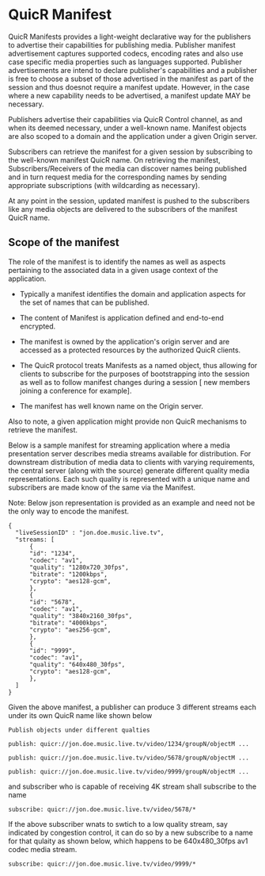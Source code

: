# QuicR Manifest

QuicR Manifests provides a light-weight declarative way for the 
publishers to advertise their capabilities for publishing media. 
Publisher manifest advertisement captures supported codecs, 
encoding rates and also use case specific media properties such as 
languages supported. Publisher advertisements 
are intend to declare publisher's capabilities and a publisher 
is free to choose a subset of those advertised in the manifest
as part of the session and thus doesnot require a manifest update.
However, in the case where a new capability needs to be advertised, 
a manifest update MAY be necessary. 

Publishers advertise their capabilities via QuicR Control channel,
as and when its deemed necessary, under a well-known name. 
Manifest objects are also scoped to a domain and the application under a 
given Origin server.

Subscribers can retrieve the manifest for a given session by subscribing
to the well-known manifest QuicR name. On retrieving 
the manifest, Subscribers/Receivers of the media can discover names 
being published and in turn request media for the corresponding
names by sending appropriate subscriptions (with wildcarding as necessary).

At any point in the session, updated manifest is pushed to the subscribers
like any media objects are delivered to the subscribers of the manifest
QuicR name.

## Scope of the manifest

The role of the manifest is to identify the names as well as aspects
pertaining to the associated data in a given usage context of the
application.

* Typically a manifest identifies the domain and application aspects for
  the set of names that can be published.

* The content of Manifest is application defined and end-to-end
  encrypted.

* The manifest is owned by the application's origin server and are
  accessed as a protected resources by the authorized QuicR clients.

* The QuicR protocol treats Manifests as a named object, thus allowing
  for clients to subscribe for the purposes of bootstrapping into the
  session as well as to follow manifest changes during a session
  [ new members joining a conference for example].

* The manifest has well known name on the Origin server.

Also to note, a given application might provide non QuicR mechanisms to
retrieve the manifest. 

Below is a sample manifest for streaming application where a media 
presentation server describes media streams available for 
distribution. For downstream distribution of media data to clients 
with varying requirements, the central server (along with the source) 
generate different quality media representations. Each such quality is 
represented with a unique name and subscribers are made know of 
the same via the Manifest.

Note: Below json representation is provided as an example 
and need not be the only way to encode the manifest.


```
{
  "liveSessionID" : "jon.doe.music.live.tv",
  "streams: [
      {    
      "id": "1234",
      "codec": "av1",
      "quality": "1280x720_30fps",
      "bitrate": "1200kbps",
      "crypto": "aes128-gcm",
      },
      {    
      "id": "5678",
      "codec": "av1",
      "quality": "3840x2160_30fps",
      "bitrate": "4000kbps",
      "crypto": "aes256-gcm",
      },
      {    
      "id": "9999",
      "codec": "av1",
      "quality": "640x480_30fps",
      "crypto": "aes128-gcm",
      },
  ]
}

```

Given the above manifest, a publisher can produce 3 different streams each
under its own QuicR name like shown below

```
Publish objects under different qualties

publish: quicr://jon.doe.music.live.tv/video/1234/groupN/objectM ... 

publish: quicr://jon.doe.music.live.tv/video/5678/groupN/objectM ...

publish: quicr://jon.doe.music.live.tv/video/9999/groupN/objectM ...

```

 and subscriber who is capable of receiving 4K stream shall subscribe to the name

`
subscribe: quicr://jon.doe.music.live.tv/video/5678/*
`

If the above subscriber wnats to swtich to a low quality stream, say indicated by congestion control, it 
can do so by a new subscribe to a name for that qulaity as shown below,
which happens to be 640x480_30fps av1 codec media stream.

`
subscribe: quicr://jon.doe.music.live.tv/video/9999/*
`


